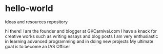 # hello-world
ideas and resources repository

hi there! i am the founder and blogger at GKCarnival.com
I have a knack for creative works such as writing essays and blog posts
I am very enthusiastic in learning advanced programming and in doing new projects
My ultimate goal is to become an IAS Officer
